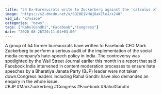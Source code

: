 ```yaml
---
title: "54 Ex-Bureaucrats write to Zuckerberg against the 'calculus of hate'"
image: "https://s2.dmcdn.net/v/SQI0E1VHWj8akEleJ/x240"
vid_id: "x7vsaoe"
categories: "news"
tags: ["RahulGandhi","Facebook","Congress"]
date: "2020-08-26T20:11:04+03:00"
---
```

A group of 54 former bureaucrats have written to Facebook CEO Mark Zuckerberg to perform a serious audit of the implementation of the social media company’s hate-speech policy in India. The controversy was spotlighted by the Wall Street Journal earlier this month in a report that said Facebook India intervened in content moderation processes to ensure hate speeches by a Bharatiya Janata Party (BJP) leader were not taken down.Congress leaders including Rahul Gandhi have also demanded an enquiry in the whole issue.  <br>#BJP #MarkZuckerberg #Congress #Facebook #RahulGandhi
